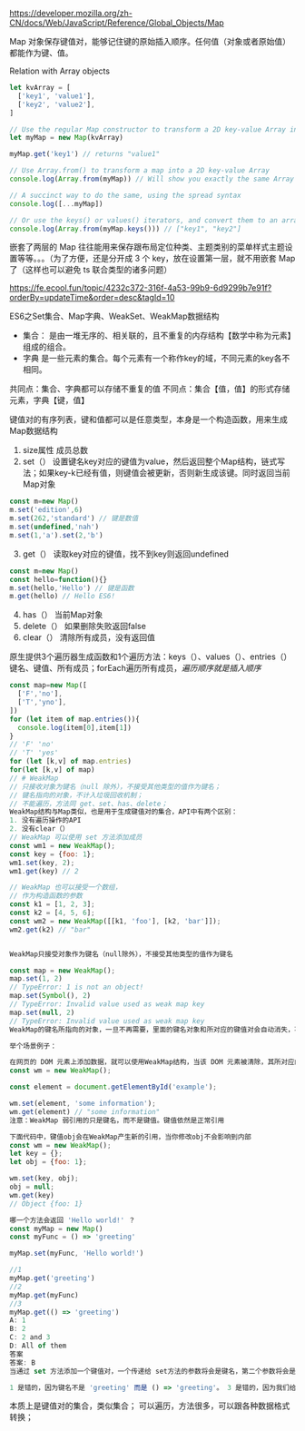 https://developer.mozilla.org/zh-CN/docs/Web/JavaScript/Reference/Global_Objects/Map

Map 对象保存键值对，能够记住键的原始插入顺序。任何值（对象或者原始值）都能作为键、值。

Relation with Array objects

```js
let kvArray = [
  ['key1', 'value1'],
  ['key2', 'value2'],
]

// Use the regular Map constructor to transform a 2D key-value Array into a map
let myMap = new Map(kvArray)

myMap.get('key1') // returns "value1"

// Use Array.from() to transform a map into a 2D key-value Array
console.log(Array.from(myMap)) // Will show you exactly the same Array as kvArray

// A succinct way to do the same, using the spread syntax
console.log([...myMap])

// Or use the keys() or values() iterators, and convert them to an array
console.log(Array.from(myMap.keys())) // ["key1", "key2"]
```

嵌套了两层的 Map 往往能用来保存跟布局定位种类、主题类别的菜单样式主题设置等等。。。（为了方便，还是分开成 3 个 key，放在设置第一层，就不用嵌套 Map 了（这样也可以避免 ts 联合类型的诸多问题）

https://fe.ecool.fun/topic/4232c372-316f-4a53-99b9-6d9299b7e91f?orderBy=updateTime&order=desc&tagId=10

ES6之Set集合、Map字典、WeakSet、WeakMap数据结构
- 集合：
是由一堆无序的、相关联的，且不重复的内存结构【数学中称为元素】组成的组合。
- 字典
是一些元素的集合。每个元素有一个称作key的域，不同元素的key各不相同。

共同点：集合、字典都可以存储不重复的值
不同点：集合【值，值】的形式存储元素，字典【键，值】

键值对的有序列表，键和值都可以是任意类型，本身是一个构造函数，用来生成Map数据结构

1. size属性
成员总数
2. set（）
设置键名key对应的键值为value，然后返回整个Map结构，链式写法；如果key-k已经有值，则键值会被更新，否则新生成该键。同时返回当前Map对象

```js
const m=new Map()
m.set('edition',6)
m.set(262,'standard') // 键是数值
m.set(undefined,'nah')
m.set(1,'a').set(2,'b')
```
3. get（）
读取key对应的键值，找不到key则返回undefined
```js
const m=new Map()
const hello=function(){}
m.set(hello,'Hello') // 键是函数
m.get(hello) // Hello ES6!
```
4. has（）
当前Map对象
5. delete（）
如果删除失败返回false
6. clear（）
清除所有成员，没有返回值

原生提供3个遍历器生成函数和1个遍历方法：keys（）、values（）、entries（）键名、键值、所有成员；forEach遍历所有成员，*遍历顺序就是插入顺序*

```js
const map=new Map([
  ['F','no'],
  ['T','yno'],
])
for (let item of map.entries()){
  console.log(item[0],item[1])
}
// 'F' 'no'
// 'T' 'yes'
for (let [k,v] of map.entries)
for(let [k,v] of map)
// # WeakMap
// 只接收对象为键名（null 除外），不接受其他类型的值作为键名；
// 键名指向的对象，不计入垃圾回收机制；
// 不能遍历，方法同 get、set、has、delete；
WeakMap结构与Map类似，也是用于生成键值对的集合，API中有两个区别：
1. 没有遍历操作的API
2. 没有clear（）
// WeakMap 可以使用 set 方法添加成员
const wm1 = new WeakMap();
const key = {foo: 1};
wm1.set(key, 2);
wm1.get(key) // 2

// WeakMap 也可以接受一个数组，
// 作为构造函数的参数
const k1 = [1, 2, 3];
const k2 = [4, 5, 6];
const wm2 = new WeakMap([[k1, 'foo'], [k2, 'bar']]);
wm2.get(k2) // "bar"


WeakMap只接受对象作为键名（null除外），不接受其他类型的值作为键名

const map = new WeakMap();
map.set(1, 2)
// TypeError: 1 is not an object!
map.set(Symbol(), 2)
// TypeError: Invalid value used as weak map key
map.set(null, 2)
// TypeError: Invalid value used as weak map key
WeakMap的键名所指向的对象，一旦不再需要，里面的键名对象和所对应的键值对会自动消失，不用手动删除引用

举个场景例子：

在网页的 DOM 元素上添加数据，就可以使用WeakMap结构，当该 DOM 元素被清除，其所对应的WeakMap记录就会自动被移除
const wm = new WeakMap();

const element = document.getElementById('example');

wm.set(element, 'some information');
wm.get(element) // "some information"
注意：WeakMap 弱引用的只是键名，而不是键值。键值依然是正常引用

下面代码中，键值obj会在WeakMap产生新的引用，当你修改obj不会影响到内部
const wm = new WeakMap();
let key = {};
let obj = {foo: 1};

wm.set(key, obj);
obj = null;
wm.get(key)
// Object {foo: 1}


```

```js
哪一个方法会返回 'Hello world!' ？
const myMap = new Map()
const myFunc = () => 'greeting'

myMap.set(myFunc, 'Hello world!')

//1
myMap.get('greeting')
//2
myMap.get(myFunc)
//3
myMap.get(() => 'greeting')
A: 1
B: 2
C: 2 and 3
D: All of them
答案
答案: B
当通过 set 方法添加一个键值对，一个传递给 set方法的参数将会是键名，第二个参数将会是值。在这个 case 里，键名为 函数 () => 'greeting'，值为'Hello world'。 myMap 现在就是 { () => 'greeting' => 'Hello world!' }。

1 是错的，因为键名不是 'greeting' 而是 () => 'greeting'。 3 是错的，因为我们给get 方法传递了一个新的函数。对象受 引用 影响。函数也是对象，因此两个函数严格上并不等价，尽管他们相同：他们有两个不同的内存引用地址。
```

本质上是键值对的集合，类似集合；
可以遍历，方法很多，可以跟各种数据格式转换；
